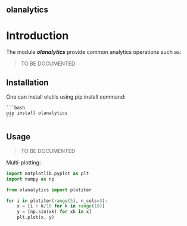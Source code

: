 olanalytics
---



# Introduction

The module ***olanalytics*** provide common analytics operations such as:

> TO BE DOCUMENTED



## Installation

One can install olutils using pip install command:

    ```bash
    pip install olanalytics
    ```

## Usage

> TO BE DOCUMENTED


Multi-plotting:

```python
import matplotlib.pyplot as plt
import numpy as np

from olanalytics import plotiter

for i in plotiter(range(5), n_cols=3):
    x = [i + k/10 for k in range(10)]
    y = [np.sin(xk) for xk in x]
    plt.plot(x, y)
```
